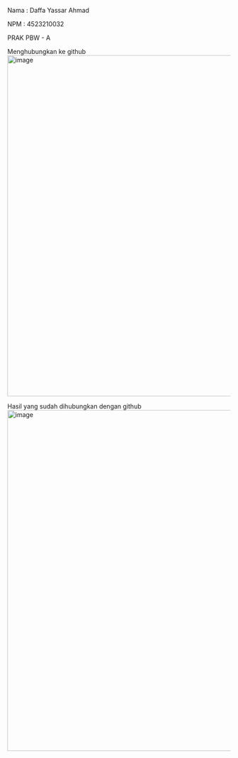 Nama : Daffa Yassar Ahmad

NPM : 4523210032

PRAK PBW - A

Menghubungkan ke github
<img width="1366" height="768" alt="image" src="https://github.com/user-attachments/assets/ba7a06ae-d72f-48fb-9d7f-f808215ce7a3" />

Hasil yang sudah dihubungkan dengan github
<img width="1366" height="768" alt="image" src="https://github.com/user-attachments/assets/471da06b-b5c6-404b-9634-8705c30eff72" />

